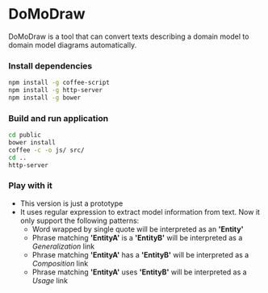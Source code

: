 # DoMoDraw
DoMoDraw is a tool that can convert texts describing a domain model to domain model diagrams automatically.

### Install dependencies
``` bash
npm install -g coffee-script
npm install -g http-server
npm install -g bower
```

### Build and run application
``` bash
cd public
bower install
coffee -c -o js/ src/
cd ..
http-server
```

### Play with it
- This version is just a prototype
- It uses regular expression to extract model information from text. Now it only support the following patterns:
  - Word wrapped by single quote will be interpreted as an **'Entity'**
  - Phrase matching **'EntityA'** is a **'EntityB'** will be interpreted as a *Generalization* link
  - Phrase matching **'EntityA'** has a **'EntityB'** will be interpreted as a *Composition* link
  - Phrase matching **'EntityA'** uses **'EntityB'** will be interpreted as a *Usage* link
